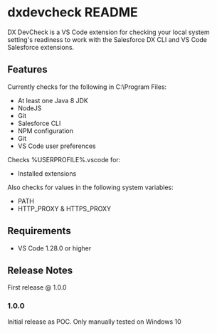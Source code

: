 # dxdevcheck README

DX DevCheck is a VS Code extension for checking your local system setting's readiness to work with the Salesforce DX CLI and VS Code Salesforce extensions.

## Features

Currently checks for the following in C:\Program Files:

* At least one Java 8 JDK 
* NodeJS
* Git
* Salesforce CLI
* NPM configuration
* Git
* VS Code user preferences

Checks %USERPROFILE%\.vscode for:

* Installed extensions

Also checks for values in the following system variables:

* PATH
* HTTP_PROXY & HTTPS_PROXY

## Requirements

* VS Code 1.28.0 or higher

## Release Notes

First release @ 1.0.0

### 1.0.0

Initial release as POC. Only manually tested on Windows 10